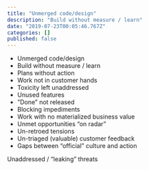 ```yaml
---
title: "Unmerged code/design"
description: "Build without measure / learn"
date: "2019-07-23T00:05:46.767Z"
categories: []
published: false
---
```


  

  

-   Unmerged code/design
-   Build without measure / learn
-   Plans without action
-   Work not in customer hands
-   Toxicity left unaddressed
-   Unused features
-   ”Done” not released
-   Blocking impediments
-   Work with no materialized business value
-   Unmet opportunities “on radar”
-   Un-retroed tensions
-   Un-triaged (valuable) customer feedback
-   Gaps between “official” culture and action

Unaddressed / “leaking” threats
